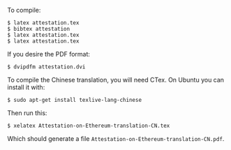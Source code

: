
To compile:

    $ latex attestation.tex
    $ bibtex attestation
    $ latex attestation.tex
    $ latex attestation.tex

If you desire the PDF format:

    $ dvipdfm attestation.dvi

To compile the Chinese translation, you will need CTex. On Ubuntu you
can install it with:

    $ sudo apt-get install texlive-lang-chinese

Then run this:

    $ xelatex Attestation-on-Ethereum-translation-CN.tex

Which should generate a file `Attestation-on-Ethereum-translation-CN.pdf`.
